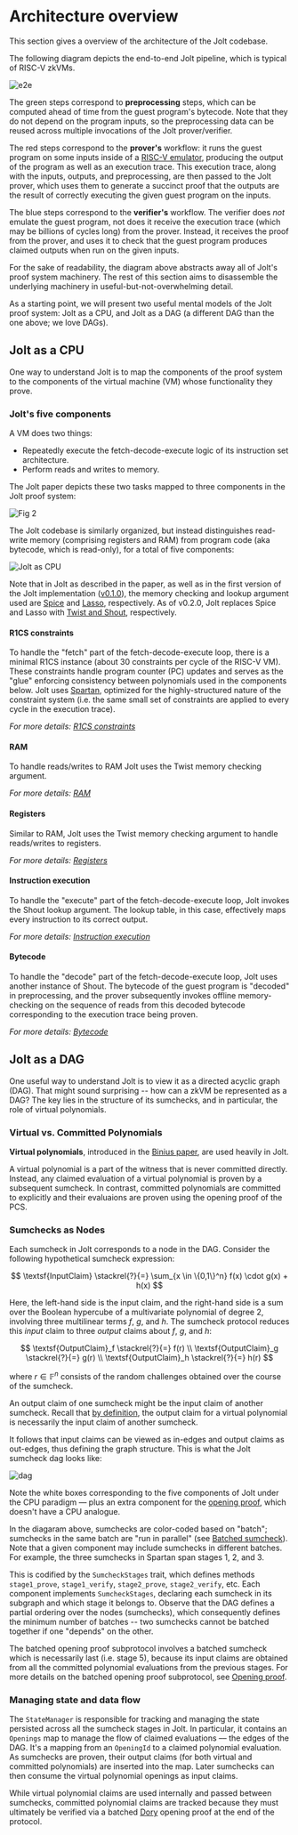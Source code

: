 # Architecture overview

This section gives a overview of the architecture of the Jolt codebase.

The following diagram depicts the end-to-end Jolt pipeline, which is typical of RISC-V zkVMs.

![e2e](../../imgs/end_to_end.png)

The green steps correspond to **preprocessing** steps, which can be computed ahead of time from the guest program's bytecode.
Note that they do not depend on the program inputs, so the preprocessing data can be reused across multiple invocations of the Jolt prover/verifier.

The red steps correspond to the **prover's** workflow: it runs the guest program on some inputs inside of a [RISC-V emulator](./emulation.md), producing the output of the program as well as an execution trace.
This execution trace, along with the inputs, outputs, and preprocessing, are then passed to the Jolt prover, which uses them to generate a succinct proof that the outputs are the result of correctly executing the given guest program on the inputs.

The blue steps correspond to the **verifier's** workflow. The verifier does _not_ emulate the guest program, not does it receive the execution trace (which may be billions of cycles long) from the prover. Instead, it receives the proof from the prover, and uses it to check that the guest program produces claimed  outputs when run on the given inputs.

For the sake of readability, the diagram above abstracts away all of Jolt's proof system machinery.
The rest of this section aims to disassemble the underlying machinery in useful-but-not-overwhelming detail.

As a starting point, we will present two useful mental models of the Jolt proof system: Jolt as a CPU, and Jolt as a DAG (a different DAG than the one above; we love DAGs).

## Jolt as a CPU

One way to understand Jolt is to map the components of the proof system to the components of the virtual machine (VM) whose functionality they prove.

### Jolt's five components

A VM does two things:

- Repeatedly execute the fetch-decode-execute logic of its instruction set architecture.
- Perform reads and writes to memory.

The Jolt paper depicts these two tasks mapped to three components in the Jolt proof system:

![Fig 2](../../imgs/figure2.png)


The Jolt codebase is similarly organized, but instead distinguishes read-write memory (comprising registers and RAM) from program code (aka bytecode, which is read-only), for a total of five components:

![Jolt as CPU](../../imgs/jolt_as_cpu.png)

Note that in Jolt as described in the paper, as well as in the first version of the Jolt implementation ([v0.1.0](../appendix/jolt-classic.md)), the memory checking and lookup argument used are [Spice](https://eprint.iacr.org/2018/907) and [Lasso](https://eprint.iacr.org/2023/1216), respectively. As of v0.2.0, Jolt replaces Spice and Lasso with [Twist and Shout](../twist-shout.md), respectively.

#### R1CS constraints

To handle the "fetch" part of the fetch-decode-execute loop, there is a minimal R1CS instance (about 30 constraints per cycle of the RISC-V VM). These constraints handle program counter (PC) updates and serves as the "glue" enforcing consistency between polynomials used in the components below. Jolt uses [Spartan](https://eprint.iacr.org/2019/550), optimized for the highly-structured nature of the constraint system (i.e. the same small set of constraints are applied to every cycle in the execution trace).

*For more details: [R1CS constraints](./r1cs_constraints.md)*

#### RAM

To handle reads/writes to RAM Jolt uses the Twist memory checking argument.

*For more details: [RAM](./ram.md)*

#### Registers

Similar to RAM, Jolt uses the Twist memory checking argument to handle reads/writes to registers.

*For more details: [Registers](./registers.md)*


#### Instruction execution

To handle the "execute" part of the fetch-decode-execute loop, Jolt invokes the Shout lookup argument. The lookup table, in this case, effectively maps every instruction to its correct output.

*For more details: [Instruction execution](./instruction_execution.md)*

#### Bytecode

To handle the "decode" part of the fetch-decode-execute loop, Jolt uses another instance of Shout. The bytecode of the guest program is "decoded" in preprocessing, and the prover subsequently invokes offline memory-checking on the sequence of reads from this decoded bytecode corresponding to the execution trace being proven.

*For more details: [Bytecode](./bytecode.md)*

## Jolt as a DAG

One useful way to understand Jolt is to view it as a directed acyclic graph (DAG). That might sound surprising -- how can a zkVM be represented as a DAG? The key lies in the structure of its sumchecks, and in particular, the role of virtual polynomials.

### Virtual vs. Committed Polynomials

**Virtual polynomials**, introduced in the [Binius paper](https://eprint.iacr.org/2023/1784), are used heavily in Jolt.

A virtual polynomial is a part of the witness that is never committed directly. Instead, any claimed evaluation of a virtual polynomial is proven by a subsequent sumcheck.
In contrast, committed polynomials are committed to explicitly and their evaluaions are proven using the opening proof of the PCS.

### Sumchecks as Nodes

Each sumcheck in Jolt corresponds to a node in the DAG. Consider the following hypothetical sumcheck expression:

$$
\textsf{InputClaim} \stackrel{?}{=} \sum_{x \in \{0,1\}^n} f(x) \cdot g(x) + h(x)
$$

Here, the left-hand side is the input claim, and the right-hand side is a sum over the Boolean hypercube of a multivariate polynomial of degree 2, involving three multilinear terms $f$, $g$, and $h$.
The sumcheck protocol reduces this _input_ claim to three _output_ claims about $f$, $g$, and $h$:


$$
  \textsf{OutputClaim}_f \stackrel{?}{=} f(r) \\
  \textsf{OutputClaim}_g \stackrel{?}{=} g(r) \\
  \textsf{OutputClaim}_h \stackrel{?}{=} h(r)
$$

where $r \in \mathbb{F}^n$ consists of the random challenges obtained over the course of the sumcheck.

An output claim of one sumcheck might be the input claim of another sumcheck.
Recall that [by definition](#virtual-vs-committed-polynomials), the output claim for a virtual polynomial is necessarily the input claim of another sumcheck.

It follows that input claims can be viewed as in-edges and output claims as out-edges, thus defining the graph structure. This is what the Jolt sumcheck dag looks like:

![dag](../../imgs/jolt_dag.png)

Note the white boxes corresponding to the five components of Jolt under the CPU paradigm –– plus an extra component for the [opening proof](./opening-proof.md), which doesn't have a CPU analogue.

In the diagaram above, sumchecks are color-coded based on "batch"; sumchecks in the same batch are "run in parallel" (see [Batched sumcheck](../optimizations/batched-sumcheck.md)).
Note that a given component may include sumchecks in different batches. For example, the three sumchecks in Spartan span stages 1, 2, and 3.

This is codified by the `SumcheckStages` trait, which defines methods `stage1_prove`, `stage1_verify`, `stage2_prove`, `stage2_verify`, etc.
Each component implements `SumcheckStages`, declaring each sumcheck in its subgraph and which stage it belongs to. Observe that the DAG defines a partial ordering over the nodes (sumchecks), which consequently defines the minimum number of batches -- two sumchecks cannot be batched together if one "depends" on the other.

The batched opening proof subprotocol involves a batched sumcheck which is necessarily last (i.e. stage 5), because its input claims are obtained from all the committed polynomial evaluations from the previous stages.
For more details on the batched opening proof subprotocol, see [Opening proof](./opening-proof.md).

### Managing state and data flow

The `StateManager` is responsible for tracking and managing the state persisted across all the sumcheck stages in Jolt.
In particular, it contains an `Openings` map to manage the flow of claimed evaluations –– the edges of the DAG. It's a mapping from an `OpeningId` to a claimed polynomial evaluation. As sumchecks are proven, their output claims (for both virtual and committed polynomials) are inserted into the map. Later sumchecks can then consume the virtual polynomial openings as input claims.

While virtual polynomial claims are used internally and passed between sumchecks, committed polynomial claims are tracked because they must ultimately be verified via a batched [Dory](../dory.md) opening proof at the end of the protocol.
